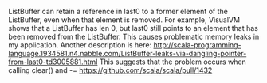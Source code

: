 ListBuffer can retain a reference in last0 to a former element of the ListBuffer, even when that element is removed. For example, VisualVM shows that a ListBuffer has len 0, but last0 still points to an element that has been removed from the ListBuffer.
This causes problematic memory leaks in my application.
Another description is here:
http://scala-programming-language.1934581.n4.nabble.com/ListBuffer-leaks-via-dangling-pointer-from-last0-td3005881.html
This suggests that the problem occurs when calling clear() and -=
https://github.com/scala/scala/pull/1432
